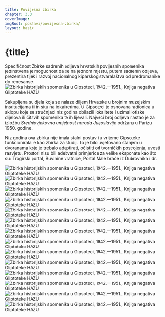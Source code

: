 ```yaml
---
title: Povijesna zbirka
chapter: 3.3
coverImage: 
imgRoot: postavi/povijesna-zbirka/
layout: basic
---
```


# {title}

Specifičnost Zbirke sadrenih odljeva hrvatskih povijesnih spomenika jedinstvena je mogućnost da se na jednom mjestu, putem sadrenih odljeva, prezentira tijek i razvoj nacionalnog kiparskog stvaralaštva od predromanike do renesanse. 
![Zbirka historijskih spomenika u Gipsoteci, 1942.&mdash;1951., Knjiga negativa Gliptoteke HAZU]({imgRoot}gipsoteka-starohrv.jpg 'Zbirka historijskih spomenika, 1942.&mdash;1951.')

Sakupljena su djela koja se nalaze diljem Hrvatske u brojnim muzejskim institucijama ili in situ na lokalitetima. U Gipsoteci je osnovana radionica u sklopu koje su stručnjaci niz godina obilazili lokalitete i uzimali otiske dijelova ili čitavih spomenika te ih lijevali. Najveći broj odljeva nastao je za izložbu _Srednjovjekovna umjetnost naroda Jugoslavije_ održana u Parizu 1950. godine.

Niz godina ova zbirka nije imala stalni postav i u vrijeme Gipsoteke funkcionirala je kao zbirka za studij. To je bilo uvjetovano stanjem u dvoranama koje je trebalo adaptirati, očistiti od tvorničkih postrojenja, uvesti rasvjetu. Prostori nisu bili adekvatni primjerice za velike eksponate kao što su: Trogirski portal, Buvinine vratnice, Portal Male braće iz Dubrovnika i dr.


![Zbirka historijskih spomenika u Gipsoteci, 1942.&mdash;1951., Knjiga negativa Gliptoteke HAZU]({imgRoot}G-F-17-1.jpg 'Zbirka historijskih spomenika, 1942.&mdash;1951.')
![Zbirka historijskih spomenika u Gipsoteci, 1942.&mdash;1951., Knjiga negativa Gliptoteke HAZU]({imgRoot}G-F-22.jpg 'Zbirka historijskih spomenika, 1942.&mdash;1951.')
![Zbirka historijskih spomenika u Gipsoteci, 1942.&mdash;1951., Knjiga negativa Gliptoteke HAZU]({imgRoot}G-F-25.jpg 'Zbirka historijskih spomenika, 1942.&mdash;1951.')
![Zbirka historijskih spomenika u Gipsoteci, 1942.&mdash;1951., Knjiga negativa Gliptoteke HAZU]({imgRoot}G-F-6.jpg 'Zbirka historijskih spomenika, 1942.&mdash;1951.')
![Zbirka historijskih spomenika u Gipsoteci, 1942.&mdash;1951., Knjiga negativa Gliptoteke HAZU]({imgRoot}G-F-16.jpg 'Zbirka historijskih spomenika, 1942.&mdash;1951.')
![Zbirka historijskih spomenika u Gipsoteci, 1942.&mdash;1951., Knjiga negativa Gliptoteke HAZU]({imgRoot}G-F-13.jpg 'Zbirka historijskih spomenika, 1942.&mdash;1951.')
![Zbirka historijskih spomenika u Gipsoteci, 1942.&mdash;1951., Knjiga negativa Gliptoteke HAZU]({imgRoot}2.jpg 'Zbirka historijskih spomenika, 1942.&mdash;1951.')
![Zbirka historijskih spomenika u Gipsoteci, 1942.&mdash;1951., Knjiga negativa Gliptoteke HAZU]({imgRoot}gipsoteka-1942-starohrvatska.jpg 'Zbirka historijskih spomenika, 1942.&mdash;1951.')
![Zbirka historijskih spomenika u Gipsoteci, 1942.&mdash;1951., Knjiga negativa Gliptoteke HAZU]({imgRoot}gipsoteka-starohrvatska-zbirka.jpg 'Zbirka historijskih spomenika, 1942.&mdash;1951.')
![Zbirka historijskih spomenika u Gipsoteci, 1942.&mdash;1951., Knjiga negativa Gliptoteke HAZU]({imgRoot}1.jpg 'Zbirka historijskih spomenika, 1942.&mdash;1951.')
![Zbirka historijskih spomenika u Gipsoteci, 1942.&mdash;1951., Knjiga negativa Gliptoteke HAZU]({imgRoot}G-F-19.jpg 'Zbirka historijskih spomenika, 1942.&mdash;1951.')
![Zbirka historijskih spomenika u Gipsoteci, 1942.&mdash;1951., Knjiga negativa Gliptoteke HAZU]({imgRoot}img269.jpg 'Zbirka historijskih spomenika, 1942.&mdash;1951.')
![Zbirka historijskih spomenika u Gipsoteci, 1942.&mdash;1951., Knjiga negativa Gliptoteke HAZU]({imgRoot}img265.jpg 'Zbirka historijskih spomenika, 1942.&mdash;1951.')
![Zbirka historijskih spomenika u Gipsoteci, 1942.&mdash;1951., Knjiga negativa Gliptoteke HAZU]({imgRoot}Gipsoteka.jpg 'Zbirka historijskih spomenika, 1942.&mdash;1951.')
